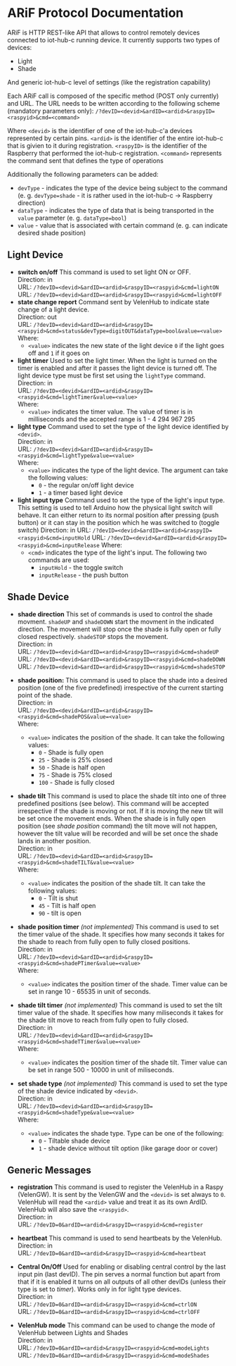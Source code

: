 # ARiF Protocol Documentation #

ARiF is HTTP REST-like API that allows to control remotely devices connected to iot-hub-c running device. It currently supports two types of devices:
* Light
* Shade

And generic iot-hub-c level of settings (like the registration capability)

Each ARiF call is composed of the specific method (POST only currently) and URL. The URL needs to be written according to the following scheme (mandatory parameters only):
`/?devID=<devid>&ardID=<ardid>&raspyID=<raspyid>&cmd=<command>`

Where `<devid>` is the identifier of one of the iot-hub-c'a devices represented by certain pins. `<ardid>` is the identifier of the entire iot-hub-c that is givien to it during registration. `<raspyID>` is the identifier of the Raspberry that performed the iot-hub-c registration. `<command>` represents the command sent that defines the type of operations

Additionally the following parameters can be added:
- `devType` - indicates the type of the device being subject to the command (e. g. `devType=shade` - it is rather used in the iot-hub-c -> Raspberry direction)
- `dataType` - indicates the type of data that is being transported in the `value` parameter (e. g. `dataType=bool`)
- `value` - value that is associated with certain command (e. g. can indicate desired shade position)

**Light Device**
----

* **switch on/off**
This command is used to set light ON or OFF.  
Direction: in  
URL: `/?devID=<devid>&ardID=<ardid>&raspyID=<raspyid>&cmd=lightON`  
URL: `/?devID=<devid>&ardID=<ardid>&raspyID=<raspyid>&cmd=lightOFF`  
* **state change report**
Command sent by VelenHub to indicate state change of a light device.  
Direction: out  
URL: `/?devID=<devid>&ardID=<ardid>&raspyID=<raspyid>&cmd=status&devType=digitOUT&dataType=bool&value=<value>`  
Where:
  - `<value>` indicates the new state of the light device `0` if the light goes off and `1` if it goes on  
* **light timer**
Used to set the light timer. When the light is turned on the timer is enabled and after it passes the light device is turned off. The light device type must be first set using the `lightType` command.  
Direction: in  
URL: `/?devID=<devid>&ardID=<ardid>&raspyID=<raspyid>&cmd=lightTimer&value=<value>`  
Where:
  - `<value>` indicates the timer value. The value of  timer is in milliseconds and the accepted range is 1 - 4 294 967 295  
* **light type**
Command used to set the type of the light device identified by `<devid>`.  
Direction: in  
URL: `/?devID=<devid>&ardID=<ardid>&raspyID=<raspyid>&cmd=lightType&value=<value>`  
Where:
  - `<value>` indicates the type of the light device. The argument can take the following values:
    - `0` - the regular on/off light device
    - `1` - a timer based light device
* **light input type**
Command used to set the type of the light's input type. This setting is used to tell Arduino how the physical light switch will behave. It can either return to its normal position after pressing (push button) or it can stay in the position which he was switched to (toggle switch)
Direction: in
URL: `/?devID=<devid>&ardID=<ardid>&raspyID=<raspyid>&cmd=inputHold`
URL: `/?devID=<devid>&ardID=<ardid>&raspyID=<raspyid>&cmd=inputRelease`
Where:
  - `<cmd>` indicates the type of the light's input. The following two commands are used:
    - `inputHold` - the toggle switch
    - `inputRelease` - the push button

**Shade Device**
----


* **shade direction**
This set of commands is used to control the shade movment. `shadeUP` and `shadeDOWN` start the movment in the indicated direction. The movement will stop once the shade is fully open or fully closed respectively. `shadeSTOP` stops the movement.  
Direction: in  
URL: `/?devID=<devid>&ardID=<ardid>&raspyID=<raspyid>&cmd=shadeUP`  
URL: `/?devID=<devid>&ardID=<ardid>&raspyID=<raspyid>&cmd=shadeDOWN`  
URL: `/?devID=<devid>&ardID=<ardid>&raspyID=<raspyid>&cmd=shadeSTOP`  
* **shade position:**
This command is used to place the shade into a desired position (one of the five predefined) irrespective of the current starting point of the shade.  
Direction: in  
URL: `/?devID=<devid>&ardID=<ardid>&raspyID=<raspyid>&cmd=shadePOS&value=<value>`  
Where:
  - `<value>` indicates the position of the shade. It can take the following values:
    - `0`   - Shade is fully open 
    - `25`  - Shade is 25% closed
    - `50`  - Shade is half open
    - `75`  - Shade is 75% closed
    - `100` - Shade is fully closed
* **shade tilt**
This command is used to place the shade tilt into one of three predefined positions (see below). This command will be accepted irrespective if the shade is moving or not. If it is moving the new tilt will be set once the movement ends. When the shade is in fully open position (see *shade position* command) the tilt move will not happen, however the tilt value will be recorded and will be set once the shade lands in another position.  
Direction: in  
URL: `/?devID=<devid>&ardID=<ardid>&raspyID=<raspyid>&cmd=shadeTILT&value=<value>`  
Where:
  - `<value>` indicates the position of the shade tilt. It can take the following values:
    - `0` - Tilt is shut
    - `45` - Tilt is half open
    - `90` - tilt is open

* **shade position timer** *(not implemented)*
This command is used to set the timer value of the shade. It specifies how many seconds it takes for the shade to reach from fully open to fully closed positions.  
Direction: in  
URL: `/?devID=<devid>&ardID=<ardid>&raspyID=<raspyid>&cmd=shadePTimer&value=<value>`  
Where:
  - `<value>` indicates the position timer of the shade. Timer value can be set in range 10 - 65535 in unit of seconds.
* **shade tilt timer** *(not implemented)*
This command is used to set the tilt timer value of the shade. It specifies how many miliseconds it takes for the shade tilt move to reach from fully open to fully closed.  
Direction: in  
URL: `/?devID=<devid>&ardID=<ardid>&raspyID=<raspyid>&cmd=shadeTTimer&value=<value>`  
Where:
  - `<value>` indicates the position timer of the shade tilt. Timer value can be set in range 500 - 10000 in unit of miliseconds.
* **set shade type** *(not implemented)*
This command is used to set the type of the shade device indicated by `<devid>`.  
Direction: in  
URL: `/?devID=<devid>&ardID=<ardid>&raspyID=<raspyid>&cmd=shadeType&value=<value>`  
Where:
  - `<value>` indicates the shade type. Type can be one of the following:
    - `0` - Tiltable shade device
    - `1` - shade device without tilt option (like garage door or cover)

**Generic Messages**
----

* **registration**
This command is used to register the VelenHub in a Raspy (VelenGW). It is sent by the VelenGW and the `<devid>` is set always to `0`. VelenHub will read the `<ardid>` value and treat it as its own ArdID. VelenHub will also save the `<raspyid>`.  
Direction: in  
URL: `/?devID=0&ardID=<ardid>&raspyID=<raspyid>&cmd=register`  
* **heartbeat**
This command is used to send heartbeats by the VelenHub.  
Direction: in  
URL: `/?devID=0&ardID=<ardid>&raspyID=<raspyid>&cmd=heartbeat`  
* **Central On/Off** 
Used for enabling or disabling central control by the last input pin (last devID). The pin serves a normal function but apart from that if it is enabled it turns on all outputs of all other devIDs (unless their type is set to *timer*). Works only in for light type devices.  
Direction: in  
URL: `/?devID=0&ardID=<ardid>&raspyID=<raspyid>&cmd=ctrlON`  
URL: `/?devID=0&ardID=<ardid>&raspyID=<raspyid>&cmd=ctrlOFF`  

* **VelenHub mode**
This command can be used to change the mode of VelenHub between Lights and Shades  
Direction: in  
URL: `/?devID=0&ardID=<ardid>&raspyID=<raspyid>&cmd=modeLights`  
URL: `/?devID=0&ardID=<ardid>&raspyID=<raspyid>&cmd=modeShades`  
